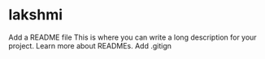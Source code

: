 # lakshmi
 Add a README file This is where you can write a long description for your project. Learn more about READMEs. Add .gitign

